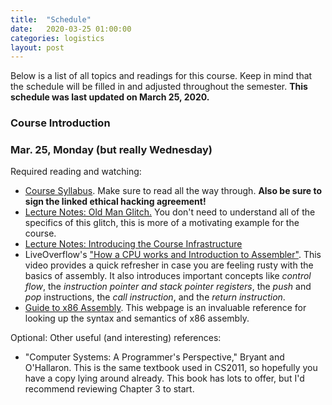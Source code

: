 ```yaml
---
title:  "Schedule"
date:   2020-03-25 01:00:00
categories: logistics
layout: post
---
```


Below is a list of all topics and readings for this course. Keep in mind that
the schedule will be filled in and adjusted throughout the semester.  **This
schedule was last updated on March 25, 2020.**


### Course Introduction

### Mar. 25, Monday (but really Wednesday)


Required reading and watching:

 - [Course Syllabus](http://cs4401.walls.ninja/logistics/syllabus.html). Make
   sure to read all the way through. **Also be sure to sign the linked ethical
hacking agreement!**
 - [Lecture Notes: Old Man Glitch.](http://cs4401.walls.ninja/notes/lecture/oldman.html) You don't need to understand all of the specifics of this
   glitch, this is more of a motivating example for the course.  
 - [Lecture Notes: Introducing the Course Infrastructure](http://cs4401.walls.ninja/notes/lecture/intro_infrastructure.html)
 - LiveOverflow's ["How a CPU works and Introduction to
   Assembler"](https://youtu.be/6jSKldt7Eqs). This video provides a quick
refresher in case you are feeling rusty with the basics of assembly. It also
introduces important concepts like *control flow*, the *instruction pointer and
stack pointer registers*, the *push* and *pop* instructions, the *call
instruction*, and the *return instruction*.    
 - [Guide to x86 Assembly][x86asm]. This webpage is an invaluable reference for
   looking up the syntax and semantics of x86 assembly. 


Optional: Other useful (and interesting) references:

 - "Computer Systems: A Programmer's Perspective," Bryant and O'Hallaron. This
   is the same textbook used in CS2011, so hopefully you have a copy lying
around already. This book has lots to offer, but I'd recommend reviewing
Chapter 3 to start.    




[x86asm]:http://www.cs.virginia.edu/~evans/cs216/guides/x86.html
[smashing]:/papers/stacksmashing.pdf



